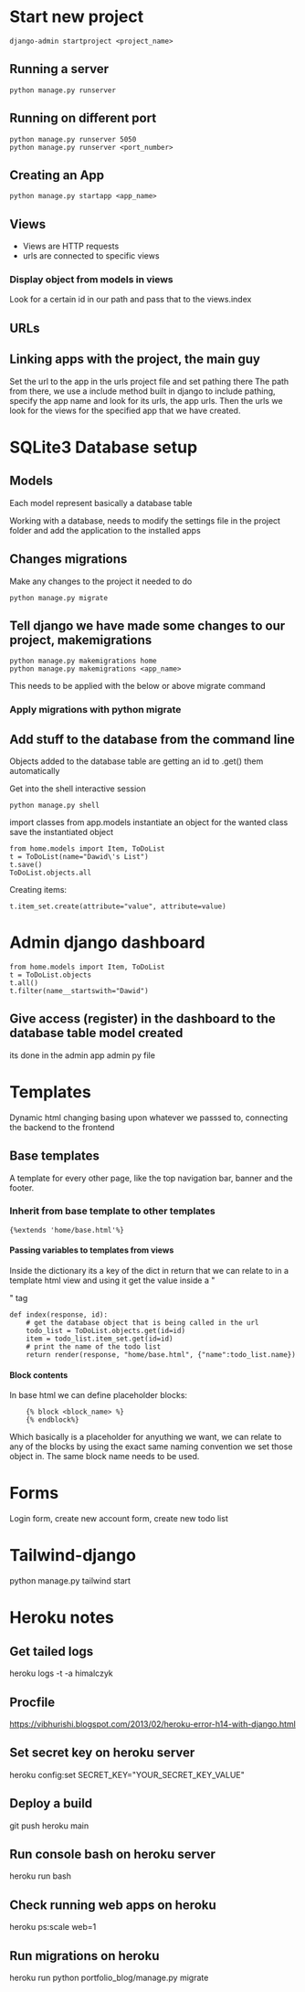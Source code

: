 # Start new project

```
django-admin startproject <project_name>
```

## Running a server

```
python manage.py runserver
```

## Running on different port

```
python manage.py runserver 5050
python manage.py runserver <port_number>
```

## Creating an App

```
python manage.py startapp <app_name>
```

## Views

- Views are HTTP requests
- urls are connected to specific views

### Display object from models in views

Look for a certain id in our path and pass that to the views.index

## URLs

## Linking apps with the project, the main guy

Set the url to the app in the urls project file and set pathing there
The path from there, we use a include method built in django to include pathing, specify the app name and look for its urls, the app urls. Then the urls we look for the views for the specified app that we have created.

# SQLite3 Database setup

## Models

Each model represent basically a database table

Working with a database, needs to modify the settings file in the project folder and add the application to the installed apps

## Changes migrations

Make any changes to the project it needed to do

```
python manage.py migrate
```

## Tell django we have made some changes to our project, makemigrations

```
python manage.py makemigrations home
python manage.py makemigrations <app_name>
```

This needs to be applied with the below or above migrate command

### Apply migrations with python migrate

## Add stuff to the database from the command line

Objects added to the database table are getting an id to .get() them automatically

Get into the shell interactive session

```
python manage.py shell
```

import classes from app.models
instantiate an object for the wanted class
save the instantiated object

```
from home.models import Item, ToDoList
t = ToDoList(name="Dawid\'s List")
t.save()
ToDoList.objects.all
```

Creating items:

```
t.item_set.create(attribute="value", attribute=value)
```

# Admin django dashboard

```
from home.models import Item, ToDoList
t = ToDoList.objects
t.all()
t.filter(name__startswith="Dawid")
```

## Give access (register) in the dashboard to the database table model created

its done in the admin app admin py file

# Templates

Dynamic html changing basing upon whatever we passsed to, connecting the backend to the frontend

## Base templates

A template for every other page, like the top navigation bar, banner and the footer.

### Inherit from base template to other templates

```
{%extends 'home/base.html'%}
```

#### Passing variables to templates from views

Inside the dictionary its a key of the dict in return that we can relate to in a template html view and using it get the value inside a "<p>" tag

```
def index(response, id):
    # get the database object that is being called in the url
    todo_list = ToDoList.objects.get(id=id)
    item = todo_list.item_set.get(id=id)
    # print the name of the todo list
    return render(response, "home/base.html", {"name":todo_list.name})
```

#### Block contents

In base html we can define placeholder blocks:

```
    {% block <block_name> %}
    {% endblock%}
```

Which basically is a placeholder for anyuthing we want, we can relate to any of the blocks by using the exact same naming convention we set those object in. The same block name needs to be used.

# Forms

Login form, create new account form, create new todo list

# Tailwind-django

python manage.py tailwind start

# Heroku notes

## Get tailed logs

heroku logs -t -a himalczyk

## Procfile

https://vibhurishi.blogspot.com/2013/02/heroku-error-h14-with-django.html

## Set secret key on heroku server

heroku config:set SECRET_KEY="YOUR_SECRET_KEY_VALUE"

## Deploy a build

git push heroku main

## Run console bash on heroku server

heroku run bash

## Check running web apps on heroku

heroku ps:scale web=1

## Run migrations on heroku

heroku run python portfolio_blog/manage.py migrate